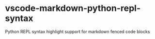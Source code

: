 # vscode-markdown-python-repl-syntax
Python REPL syntax highlight support for markdown fenced code blocks
